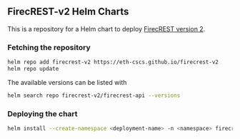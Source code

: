 ## FirecREST-v2 Helm Charts

This is a repository for a Helm chart to deploy [FirecREST version 2](https://github.com/eth-cscs/firecrest-v2).

### Fetching the repository

```bash
helm repo add firecrest-v2 https://eth-cscs.github.io/firecrest-v2
helm repo update
```

The available versions can be listed with

```bash
helm search repo firecrest-v2/firecrest-api --versions
```

### Deploying the chart

```bash
helm install --create-namespace <deployment-name> -n <namespace> firecrest-v2/firecrest-api --values values.yaml
```
